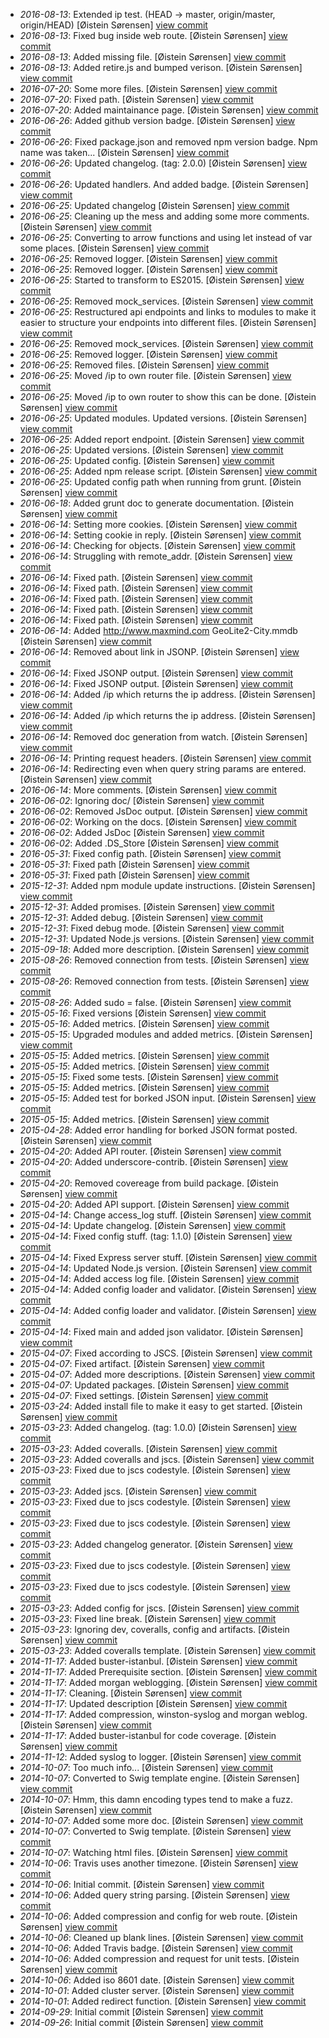 * _2016-08-13_: Extended ip test. (HEAD -> master, origin/master, origin/HEAD) [Øistein Sørensen] <a href="http://github.com/5orenso/node-express-boilerplate/commit/0646b49678812e4c320268f12ecd237a312f6622">view commit</a>
* _2016-08-13_: Fixed bug inside web route. [Øistein Sørensen] <a href="http://github.com/5orenso/node-express-boilerplate/commit/78f0b86e10b4e87a39517158b73dd768b0beec7e">view commit</a>
* _2016-08-13_: Added missing file. [Øistein Sørensen] <a href="http://github.com/5orenso/node-express-boilerplate/commit/754d5073e4c689d88a992f462ef93d275dac8647">view commit</a>
* _2016-08-13_: Added retire.js and bumped verison. [Øistein Sørensen] <a href="http://github.com/5orenso/node-express-boilerplate/commit/cd0a8428b57fa4c0f1a354a4237548e0adad95e9">view commit</a>
* _2016-07-20_: Some more files. [Øistein Sørensen] <a href="http://github.com/5orenso/node-express-boilerplate/commit/146420740cdeda222ff5149b69e177c50b80cb0d">view commit</a>
* _2016-07-20_: Fixed path. [Øistein Sørensen] <a href="http://github.com/5orenso/node-express-boilerplate/commit/60f6316972a98ddd43f0429421690c4c92379645">view commit</a>
* _2016-07-20_: Added maintainance page. [Øistein Sørensen] <a href="http://github.com/5orenso/node-express-boilerplate/commit/6d1f7a555f1583f2261b299bd00d6ba0db61ab19">view commit</a>
* _2016-06-26_: Added github version badge. [Øistein Sørensen] <a href="http://github.com/5orenso/node-express-boilerplate/commit/9dff0a9c101983888be7f9bee8bed1b838be23e0">view commit</a>
* _2016-06-26_: Fixed package.json and removed npm version badge. Npm name was taken... [Øistein Sørensen] <a href="http://github.com/5orenso/node-express-boilerplate/commit/ac0730e8bbfa5b05cb7816dbea020a9224bca560">view commit</a>
* _2016-06-26_: Updated changelog. (tag: 2.0.0) [Øistein Sørensen] <a href="http://github.com/5orenso/node-express-boilerplate/commit/1d7fff0aff8db22cd3e41c74d73f23b757b7ccee">view commit</a>
* _2016-06-26_: Updated handlers. And added badge. [Øistein Sørensen] <a href="http://github.com/5orenso/node-express-boilerplate/commit/0b7605ed26298b8a0bdf14c1680894e9229d8e10">view commit</a>
* _2016-06-25_: Updated changelog [Øistein Sørensen] <a href="http://github.com/5orenso/node-express-boilerplate/commit/a8e85d7663499dad2ee74bddb1c9b24e55e632fb">view commit</a>
* _2016-06-25_: Cleaning up the mess and adding some more comments. [Øistein Sørensen] <a href="http://github.com/5orenso/node-express-boilerplate/commit/384dc89a9581dd95b7b63961801d169e6dadffe4">view commit</a>
* _2016-06-25_: Converting to arrow functions and using let instead of var some places. [Øistein Sørensen] <a href="http://github.com/5orenso/node-express-boilerplate/commit/1fd54a9ef1adb75f27c2d6cf4025cfaae0381e4e">view commit</a>
* _2016-06-25_: Removed logger. [Øistein Sørensen] <a href="http://github.com/5orenso/node-express-boilerplate/commit/df6877b8a9f780a0561d594ac2187dfd74d61de6">view commit</a>
* _2016-06-25_: Removed logger. [Øistein Sørensen] <a href="http://github.com/5orenso/node-express-boilerplate/commit/4d83ef698a7b5233ebd3750b124afc52c0224cb7">view commit</a>
* _2016-06-25_: Started to transform to ES2015. [Øistein Sørensen] <a href="http://github.com/5orenso/node-express-boilerplate/commit/755b2ba1429f89f2cbde7303081e2a3628af0377">view commit</a>
* _2016-06-25_: Removed mock_services. [Øistein Sørensen] <a href="http://github.com/5orenso/node-express-boilerplate/commit/8b94a09db30d3e168c3492b8b46576ea672bb659">view commit</a>
* _2016-06-25_: Restructured api endpoints and links to modules to make it easier to structure your endpoints into different files. [Øistein Sørensen] <a href="http://github.com/5orenso/node-express-boilerplate/commit/bf4e1495fc2412925b5ae4ae07acfb2689b3a77a">view commit</a>
* _2016-06-25_: Removed mock_services. [Øistein Sørensen] <a href="http://github.com/5orenso/node-express-boilerplate/commit/f5d0c065a71b0c205162516dab5fa13491768241">view commit</a>
* _2016-06-25_: Removed logger. [Øistein Sørensen] <a href="http://github.com/5orenso/node-express-boilerplate/commit/77f36f26730a1f608867cfc4fed206e0223be38f">view commit</a>
* _2016-06-25_: Removed files. [Øistein Sørensen] <a href="http://github.com/5orenso/node-express-boilerplate/commit/ee28284dc63fc627a5cd1b00af8d6167e2bbad33">view commit</a>
* _2016-06-25_: Moved /ip to own router file. [Øistein Sørensen] <a href="http://github.com/5orenso/node-express-boilerplate/commit/9c4db9bd572019158a8e3dc285a8f5fd16d919ee">view commit</a>
* _2016-06-25_: Moved /ip to own router to show this can be done. [Øistein Sørensen] <a href="http://github.com/5orenso/node-express-boilerplate/commit/8d303ee7fc3fa81bff879fd160aed309362ef58a">view commit</a>
* _2016-06-25_: Updated modules. Updated versions. [Øistein Sørensen] <a href="http://github.com/5orenso/node-express-boilerplate/commit/1ed01e32350ca94a542300aab6a3358d1acad972">view commit</a>
* _2016-06-25_: Added report endpoint. [Øistein Sørensen] <a href="http://github.com/5orenso/node-express-boilerplate/commit/54098c934a9406c1d08e12e54025364a7d84abe4">view commit</a>
* _2016-06-25_: Updated versions. [Øistein Sørensen] <a href="http://github.com/5orenso/node-express-boilerplate/commit/1ebc071bed0a555f4f4e72ab2d44700ff2594c78">view commit</a>
* _2016-06-25_: Updated config. [Øistein Sørensen] <a href="http://github.com/5orenso/node-express-boilerplate/commit/8e922c448ef3d0001a6f8b9f9b72e99760196a90">view commit</a>
* _2016-06-25_: Added npm release script. [Øistein Sørensen] <a href="http://github.com/5orenso/node-express-boilerplate/commit/8c8d8224211e9cf3708e0e3b0edf0d1873b32af1">view commit</a>
* _2016-06-25_: Updated config path when running from grunt. [Øistein Sørensen] <a href="http://github.com/5orenso/node-express-boilerplate/commit/984d9d0a9315869187127b2aed11db43bbbd8805">view commit</a>
* _2016-06-18_: Added grunt doc to generate documentation. [Øistein Sørensen] <a href="http://github.com/5orenso/node-express-boilerplate/commit/baccf1f9e1997b7c5fd46ad61e3c3785f3fc3383">view commit</a>
* _2016-06-14_: Setting more cookies. [Øistein Sørensen] <a href="http://github.com/5orenso/node-express-boilerplate/commit/6685f8cb13b2559f90f1bbd6bc84c4bb34ce80fc">view commit</a>
* _2016-06-14_: Setting cookie in reply. [Øistein Sørensen] <a href="http://github.com/5orenso/node-express-boilerplate/commit/b62c870f4aa1d2a8369147c0c4f2328ef81dd61d">view commit</a>
* _2016-06-14_: Checking for objects. [Øistein Sørensen] <a href="http://github.com/5orenso/node-express-boilerplate/commit/4ee1340fb0348ee26e5832d617cd85e185bad6ef">view commit</a>
* _2016-06-14_: Struggling with remote_addr. [Øistein Sørensen] <a href="http://github.com/5orenso/node-express-boilerplate/commit/64fcbfa43d19832b336e9e47c778b57b5d9e673c">view commit</a>
* _2016-06-14_: Fixed path. [Øistein Sørensen] <a href="http://github.com/5orenso/node-express-boilerplate/commit/073546daa21f739373d02ff40d2d94bdd508e858">view commit</a>
* _2016-06-14_: Fixed path. [Øistein Sørensen] <a href="http://github.com/5orenso/node-express-boilerplate/commit/ee0e282db9c2459833e917f9d16205a211ef2c0c">view commit</a>
* _2016-06-14_: Fixed path. [Øistein Sørensen] <a href="http://github.com/5orenso/node-express-boilerplate/commit/98bcf343e33e51b3218ebafac92a67e7448c4fd2">view commit</a>
* _2016-06-14_: Fixed path. [Øistein Sørensen] <a href="http://github.com/5orenso/node-express-boilerplate/commit/665884eb5bf20b7387ea3b41eda6f98ea3a212eb">view commit</a>
* _2016-06-14_: Fixed path. [Øistein Sørensen] <a href="http://github.com/5orenso/node-express-boilerplate/commit/d6f4477543ec86bca900b94d9bd4d379a33d4f82">view commit</a>
* _2016-06-14_: Added http://www.maxmind.com GeoLite2-City.mmdb [Øistein Sørensen] <a href="http://github.com/5orenso/node-express-boilerplate/commit/524c1ab346cd4ac8d92e8ba40070e8d1026be382">view commit</a>
* _2016-06-14_: Removed about link in JSONP. [Øistein Sørensen] <a href="http://github.com/5orenso/node-express-boilerplate/commit/cf66ec0d9653b437024ce486c564f1c410c66658">view commit</a>
* _2016-06-14_: Fixed JSONP output. [Øistein Sørensen] <a href="http://github.com/5orenso/node-express-boilerplate/commit/ac9b6762b1f1bf4480dc4a3fd37fb020e1281ff8">view commit</a>
* _2016-06-14_: Fixed JSONP output. [Øistein Sørensen] <a href="http://github.com/5orenso/node-express-boilerplate/commit/a1e6fde36ca3a6fe1c1cb0f111731da2cd67da82">view commit</a>
* _2016-06-14_: Added /ip which returns the ip address. [Øistein Sørensen] <a href="http://github.com/5orenso/node-express-boilerplate/commit/917d13f08f653da90849c3884cc559de537fe715">view commit</a>
* _2016-06-14_: Added /ip which returns the ip address. [Øistein Sørensen] <a href="http://github.com/5orenso/node-express-boilerplate/commit/0aaf96d7da47fbcf0216246bb78bb8a8ed32be30">view commit</a>
* _2016-06-14_: Removed doc generation from watch. [Øistein Sørensen] <a href="http://github.com/5orenso/node-express-boilerplate/commit/ee0c144e8872777b9d795e8e1e2d6c3f4e1511d8">view commit</a>
* _2016-06-14_: Printing request headers. [Øistein Sørensen] <a href="http://github.com/5orenso/node-express-boilerplate/commit/38c3de4e85dc8ec5dcfb28bd301196c5dc128782">view commit</a>
* _2016-06-14_: Redirecting even when query string params are entered. [Øistein Sørensen] <a href="http://github.com/5orenso/node-express-boilerplate/commit/849b91c70de4ad7a615a97f75246b30769638141">view commit</a>
* _2016-06-14_: More comments. [Øistein Sørensen] <a href="http://github.com/5orenso/node-express-boilerplate/commit/c8ed0c367371d14cdb1b6ca9a93848a31b0c2b83">view commit</a>
* _2016-06-02_: Ignoring doc/ [Øistein Sørensen] <a href="http://github.com/5orenso/node-express-boilerplate/commit/9eee89fb4f850521d85a9665bdd00ac28391278b">view commit</a>
* _2016-06-02_: Removed JsDoc output. [Øistein Sørensen] <a href="http://github.com/5orenso/node-express-boilerplate/commit/2287b84f49d6c7b8116c526550202baf6e68f16f">view commit</a>
* _2016-06-02_: Working on the docs. [Øistein Sørensen] <a href="http://github.com/5orenso/node-express-boilerplate/commit/6994b0376a2297f43dad04721a92d632e5c28f9e">view commit</a>
* _2016-06-02_: Added JsDoc [Øistein Sørensen] <a href="http://github.com/5orenso/node-express-boilerplate/commit/ad4cb5f63798e6380a9b4f165f48aca9c3fbd90f">view commit</a>
* _2016-06-02_: Added .DS_Store [Øistein Sørensen] <a href="http://github.com/5orenso/node-express-boilerplate/commit/58066502a8a807e13504dc3ae504a26a307486fe">view commit</a>
* _2016-05-31_: Fixed config path. [Øistein Sørensen] <a href="http://github.com/5orenso/node-express-boilerplate/commit/eb31e18f2457cd603ffc12be3c26546ae107bdde">view commit</a>
* _2016-05-31_: Fixed path [Øistein Sørensen] <a href="http://github.com/5orenso/node-express-boilerplate/commit/dadfb5211d25e5b34362c8eeaf65bd7d6ee617b2">view commit</a>
* _2016-05-31_: Fixed path [Øistein Sørensen] <a href="http://github.com/5orenso/node-express-boilerplate/commit/d0f595e4daf67a02f5058e1b5803421e9dae20af">view commit</a>
* _2015-12-31_: Added npm module update instructions. [Øistein Sørensen] <a href="http://github.com/5orenso/node-express-boilerplate/commit/157f854bb5a5a1dd6909932c038b5bd10feccff1">view commit</a>
* _2015-12-31_: Added promises. [Øistein Sørensen] <a href="http://github.com/5orenso/node-express-boilerplate/commit/a095c2c28fb19b8f1474dd9bd7e4f29a3f0d6e7e">view commit</a>
* _2015-12-31_: Added debug. [Øistein Sørensen] <a href="http://github.com/5orenso/node-express-boilerplate/commit/5570ef89a221f9f7b3c07cb6c147bef1c87ebe0e">view commit</a>
* _2015-12-31_: Fixed debug mode. [Øistein Sørensen] <a href="http://github.com/5orenso/node-express-boilerplate/commit/0fa163638d582515ed0623c30ba0fbd829386008">view commit</a>
* _2015-12-31_: Updated Node.js versions. [Øistein Sørensen] <a href="http://github.com/5orenso/node-express-boilerplate/commit/88ac5090d764b55d7dd5829477b03f3062785f3d">view commit</a>
* _2015-09-18_: Added more description. [Øistein Sørensen] <a href="http://github.com/5orenso/node-express-boilerplate/commit/5c882833de68a222dc48c75efdc5c7b2340e82a9">view commit</a>
* _2015-08-26_: Removed connection from tests. [Øistein Sørensen] <a href="http://github.com/5orenso/node-express-boilerplate/commit/1d67d3365541ac4d08091deff2166576815bccaf">view commit</a>
* _2015-08-26_: Removed connection from tests. [Øistein Sørensen] <a href="http://github.com/5orenso/node-express-boilerplate/commit/c41a2d9e1a3c1a7c8cbcafd4185353f114342276">view commit</a>
* _2015-08-26_: Added sudo = false. [Øistein Sørensen] <a href="http://github.com/5orenso/node-express-boilerplate/commit/e694eee5c46bf78c82bcddd5681f7f390a4a2145">view commit</a>
* _2015-05-16_: Fixed versions [Øistein Sørensen] <a href="http://github.com/5orenso/node-express-boilerplate/commit/83604dc8c70f1e1a20040c57cd1839fe5d99e1fe">view commit</a>
* _2015-05-16_: Added metrics. [Øistein Sørensen] <a href="http://github.com/5orenso/node-express-boilerplate/commit/53914cf60992ec26cf1dee52cce74827fcfb1884">view commit</a>
* _2015-05-15_: Upgraded modules and added metrics. [Øistein Sørensen] <a href="http://github.com/5orenso/node-express-boilerplate/commit/251d25869dbca75203bd3615794b5a6482ca8f6a">view commit</a>
* _2015-05-15_: Added metrics. [Øistein Sørensen] <a href="http://github.com/5orenso/node-express-boilerplate/commit/fa53ef927d0312fb2dcb206e16cf1867584f6192">view commit</a>
* _2015-05-15_: Added metrics. [Øistein Sørensen] <a href="http://github.com/5orenso/node-express-boilerplate/commit/365d487d8a5050b3beb15cc75df896936a22302d">view commit</a>
* _2015-05-15_: Fixed some tests. [Øistein Sørensen] <a href="http://github.com/5orenso/node-express-boilerplate/commit/cd259cbee9241bea32eb76f5fe4b0e69095a997d">view commit</a>
* _2015-05-15_: Added metrics. [Øistein Sørensen] <a href="http://github.com/5orenso/node-express-boilerplate/commit/1ff21c93df9d05674c8bd2ad4e846106f8f2a986">view commit</a>
* _2015-05-15_: Added test for borked JSON input. [Øistein Sørensen] <a href="http://github.com/5orenso/node-express-boilerplate/commit/0d988d99cab5f6eab1a5629b9f441d4041fcf2ce">view commit</a>
* _2015-05-15_: Added metrics. [Øistein Sørensen] <a href="http://github.com/5orenso/node-express-boilerplate/commit/cf344d229bba6c317d99fbec56a1f2a69053d65e">view commit</a>
* _2015-04-28_: Added error handling for borked JSON format posted. [Øistein Sørensen] <a href="http://github.com/5orenso/node-express-boilerplate/commit/21a4cfd0e126116816c47ebdd254a89b3f63a678">view commit</a>
* _2015-04-20_: Added API router. [Øistein Sørensen] <a href="http://github.com/5orenso/node-express-boilerplate/commit/44353347c43589f7d10f50f4bbd8439efb13485e">view commit</a>
* _2015-04-20_: Added underscore-contrib. [Øistein Sørensen] <a href="http://github.com/5orenso/node-express-boilerplate/commit/398703a2eaaf1f08d3116f3c2d39b092481654f5">view commit</a>
* _2015-04-20_: Removed covereage from build package. [Øistein Sørensen] <a href="http://github.com/5orenso/node-express-boilerplate/commit/28a02a66c399afda14bcb6126a62446de8394ce3">view commit</a>
* _2015-04-20_: Added API support. [Øistein Sørensen] <a href="http://github.com/5orenso/node-express-boilerplate/commit/02413a5b91edf65d3db91ff97c314856b92c45da">view commit</a>
* _2015-04-14_: Change access_log stuff. [Øistein Sørensen] <a href="http://github.com/5orenso/node-express-boilerplate/commit/60ca040b2aee6534e405ef36a019187e7c102884">view commit</a>
* _2015-04-14_: Update changelog. [Øistein Sørensen] <a href="http://github.com/5orenso/node-express-boilerplate/commit/bddcb7bd058fba614cee25643316e8690ec0cc60">view commit</a>
* _2015-04-14_: Fixed config stuff. (tag: 1.1.0) [Øistein Sørensen] <a href="http://github.com/5orenso/node-express-boilerplate/commit/a042acadbd53d8aba8e09149d5e423027eb98aee">view commit</a>
* _2015-04-14_: Fixed Express server stuff. [Øistein Sørensen] <a href="http://github.com/5orenso/node-express-boilerplate/commit/e1385666e10ecb9c745046f1f0ff14eda581070b">view commit</a>
* _2015-04-14_: Updated Node.js version. [Øistein Sørensen] <a href="http://github.com/5orenso/node-express-boilerplate/commit/27e35c8dbf3620eb10ca02d052c7015e5346d4cd">view commit</a>
* _2015-04-14_: Added access log file. [Øistein Sørensen] <a href="http://github.com/5orenso/node-express-boilerplate/commit/c7008a595108fd93e20e7f49ff53341014d3611e">view commit</a>
* _2015-04-14_: Added config loader and validator. [Øistein Sørensen] <a href="http://github.com/5orenso/node-express-boilerplate/commit/fe73cce29b52ddd334a8f951a9c38d9808d575d6">view commit</a>
* _2015-04-14_: Added config loader and validator. [Øistein Sørensen] <a href="http://github.com/5orenso/node-express-boilerplate/commit/461d44df33e93815b3826e3cf074182dbf49307e">view commit</a>
* _2015-04-14_: Fixed main and added json validator. [Øistein Sørensen] <a href="http://github.com/5orenso/node-express-boilerplate/commit/11cc10b6fbe156bf5bb575f8a9c5c0a87ed38262">view commit</a>
* _2015-04-07_: Fixed according to JSCS. [Øistein Sørensen] <a href="http://github.com/5orenso/node-express-boilerplate/commit/3df292df197c66db677adf369278e70525ca311b">view commit</a>
* _2015-04-07_: Fixed artifact. [Øistein Sørensen] <a href="http://github.com/5orenso/node-express-boilerplate/commit/e12d51b0f56eb37dde10cf5a595ccdca1d0bd04f">view commit</a>
* _2015-04-07_: Added more descriptions. [Øistein Sørensen] <a href="http://github.com/5orenso/node-express-boilerplate/commit/2a8752a76feb1f5e35c38dd9f3c99ba1ef96e76b">view commit</a>
* _2015-04-07_: Updated packages. [Øistein Sørensen] <a href="http://github.com/5orenso/node-express-boilerplate/commit/d0496d79ac8a1c536a722d8eb835b13e8be5b1f1">view commit</a>
* _2015-04-07_: Fixed settings. [Øistein Sørensen] <a href="http://github.com/5orenso/node-express-boilerplate/commit/3b625292ee7e41f1074a3b008c6590ecc14efd7a">view commit</a>
* _2015-03-24_: Added install file to make it easy to get started. [Øistein Sørensen] <a href="http://github.com/5orenso/node-express-boilerplate/commit/4bb4087f6c73289ac0b5ce6ad46fe4c2505e69c3">view commit</a>
* _2015-03-23_: Added changelog. (tag: 1.0.0) [Øistein Sørensen] <a href="http://github.com/5orenso/node-express-boilerplate/commit/9d23e28c90af9137d20f40ca73cd61624f47f698">view commit</a>
* _2015-03-23_: Added coveralls. [Øistein Sørensen] <a href="http://github.com/5orenso/node-express-boilerplate/commit/d70bd324687e7018bdacefeb6e7352fee004b6bd">view commit</a>
* _2015-03-23_: Added coveralls and jscs. [Øistein Sørensen] <a href="http://github.com/5orenso/node-express-boilerplate/commit/e087075a701e96278170947b3d4835c6abf3b6d6">view commit</a>
* _2015-03-23_: Fixed due to jscs codestyle. [Øistein Sørensen] <a href="http://github.com/5orenso/node-express-boilerplate/commit/555eac35b0a7ea8a3442be1a7d5733f6376d9570">view commit</a>
* _2015-03-23_: Added jscs. [Øistein Sørensen] <a href="http://github.com/5orenso/node-express-boilerplate/commit/df143e0b44157f9fe7a532547770291cd2f50d1f">view commit</a>
* _2015-03-23_: Fixed due to jscs codestyle. [Øistein Sørensen] <a href="http://github.com/5orenso/node-express-boilerplate/commit/36de41ebb0372e791f2d838bf2aa9c11bbf2f636">view commit</a>
* _2015-03-23_: Fixed due to jscs codestyle. [Øistein Sørensen] <a href="http://github.com/5orenso/node-express-boilerplate/commit/4d8b5e002d95f89965300c9531844e01fe5503b5">view commit</a>
* _2015-03-23_: Added changelog generator. [Øistein Sørensen] <a href="http://github.com/5orenso/node-express-boilerplate/commit/2435e4d16c3f876ff24f3fe0119a1873d95eff34">view commit</a>
* _2015-03-23_: Fixed due to jscs codestyle. [Øistein Sørensen] <a href="http://github.com/5orenso/node-express-boilerplate/commit/2e64e0095a0693cf38beba4614273ff7e3404805">view commit</a>
* _2015-03-23_: Fixed due to jscs codestyle. [Øistein Sørensen] <a href="http://github.com/5orenso/node-express-boilerplate/commit/4abb46cc7e0132dbfb24b1b31a1cc619ad59bf32">view commit</a>
* _2015-03-23_: Added config for jscs. [Øistein Sørensen] <a href="http://github.com/5orenso/node-express-boilerplate/commit/3b64b26fc2f6e2be2c689a16c79f0597d562c81a">view commit</a>
* _2015-03-23_: Fixed line break. [Øistein Sørensen] <a href="http://github.com/5orenso/node-express-boilerplate/commit/47380ca1610f5d56cdec5a13e4cd3b3e7fed7042">view commit</a>
* _2015-03-23_: Ignoring dev, coveralls, config and artifacts. [Øistein Sørensen] <a href="http://github.com/5orenso/node-express-boilerplate/commit/efb401dc18167b94b914e6eed416bebd8efb0a5e">view commit</a>
* _2015-03-23_: Added coveralls template. [Øistein Sørensen] <a href="http://github.com/5orenso/node-express-boilerplate/commit/b60cdacccca450ffd79b3ae6d0b07985d36ae44e">view commit</a>
* _2014-11-17_: Added buster-istanbul. [Øistein Sørensen] <a href="http://github.com/5orenso/node-express-boilerplate/commit/476b69da284af6dbbf4792b3b952772eb8f2690b">view commit</a>
* _2014-11-17_: Added Prerequisite section. [Øistein Sørensen] <a href="http://github.com/5orenso/node-express-boilerplate/commit/d0a30ac7fc183498592e65f23d05cd5c8fa3c146">view commit</a>
* _2014-11-17_: Added morgan weblogging. [Øistein Sørensen] <a href="http://github.com/5orenso/node-express-boilerplate/commit/c4ef5a9e345f2dab9c2812c4ef3244c82734563a">view commit</a>
* _2014-11-17_: Cleaning. [Øistein Sørensen] <a href="http://github.com/5orenso/node-express-boilerplate/commit/863c580127df0b7ad2a80db97ebc0a25596394e8">view commit</a>
* _2014-11-17_: Updated description [Øistein Sørensen] <a href="http://github.com/5orenso/node-express-boilerplate/commit/5d554e80a44d3aee85a4092107037aaf84bf27e7">view commit</a>
* _2014-11-17_: Added compression, winston-syslog and morgan weblog. [Øistein Sørensen] <a href="http://github.com/5orenso/node-express-boilerplate/commit/a642a31bf6f1c1fb5c2e441deda1c2b2bcb4c67f">view commit</a>
* _2014-11-17_: Added buster-istanbul for code coverage. [Øistein Sørensen] <a href="http://github.com/5orenso/node-express-boilerplate/commit/15d85bdc175c0650b6fa68c1a04e924361763435">view commit</a>
* _2014-11-12_: Added syslog to logger. [Øistein Sørensen] <a href="http://github.com/5orenso/node-express-boilerplate/commit/590a9a601f5c554905a797c83dd0c0f4ab0040ed">view commit</a>
* _2014-10-07_: Too much info... [Øistein Sørensen] <a href="http://github.com/5orenso/node-express-boilerplate/commit/a057d85e6f195c3a62308c152039961a0781a8b7">view commit</a>
* _2014-10-07_: Converted to Swig template engine. [Øistein Sørensen] <a href="http://github.com/5orenso/node-express-boilerplate/commit/e98421e9fad211012514359bd49523bba66a9101">view commit</a>
* _2014-10-07_: Hmm, this damn encoding types tend to make a fuzz. [Øistein Sørensen] <a href="http://github.com/5orenso/node-express-boilerplate/commit/b7ff49c8995118086aa44fa12519caf2c4708608">view commit</a>
* _2014-10-07_: Added some more doc. [Øistein Sørensen] <a href="http://github.com/5orenso/node-express-boilerplate/commit/355bd736acf3b9e7ae65db4f1712baa41f297681">view commit</a>
* _2014-10-07_: Converted to Swig template. [Øistein Sørensen] <a href="http://github.com/5orenso/node-express-boilerplate/commit/390493b284cbcb439625e0e2da08d3b824e58f18">view commit</a>
* _2014-10-07_: Watching html files. [Øistein Sørensen] <a href="http://github.com/5orenso/node-express-boilerplate/commit/72602a2705178286a336282ddb3f608342335c52">view commit</a>
* _2014-10-06_: Travis uses another timezone. [Øistein Sørensen] <a href="http://github.com/5orenso/node-express-boilerplate/commit/165a5cccdf60d4b26fa4751e52c05ebac6fbc166">view commit</a>
* _2014-10-06_: Initial commit. [Øistein Sørensen] <a href="http://github.com/5orenso/node-express-boilerplate/commit/74f865b570958967e8bfa231a4c4b46f87d4c239">view commit</a>
* _2014-10-06_: Added query string parsing. [Øistein Sørensen] <a href="http://github.com/5orenso/node-express-boilerplate/commit/a4877e127a7c78c256462164d25ff4c246f8bd12">view commit</a>
* _2014-10-06_: Added compression and config for web route. [Øistein Sørensen] <a href="http://github.com/5orenso/node-express-boilerplate/commit/fcfa36f2a26918c4fe2f80014cc2275dc040b19d">view commit</a>
* _2014-10-06_: Cleaned up blank lines. [Øistein Sørensen] <a href="http://github.com/5orenso/node-express-boilerplate/commit/be7aba9ea818e89d7902769d15d93ad7f7a86902">view commit</a>
* _2014-10-06_: Added Travis badge. [Øistein Sørensen] <a href="http://github.com/5orenso/node-express-boilerplate/commit/41596cbb6cf7e8850c1d4dd5f2d2fe19d33ee851">view commit</a>
* _2014-10-06_: Added compression and request for unit tests. [Øistein Sørensen] <a href="http://github.com/5orenso/node-express-boilerplate/commit/412225e2ab04da8422464c99307961d680a289d2">view commit</a>
* _2014-10-06_: Added iso 8601 date. [Øistein Sørensen] <a href="http://github.com/5orenso/node-express-boilerplate/commit/3cca79e34468c3c14bfdd35f1b6e824b1567c15a">view commit</a>
* _2014-10-01_: Added cluster server. [Øistein Sørensen] <a href="http://github.com/5orenso/node-express-boilerplate/commit/66590f69c3ff3d520e757bd4285eafc1dd907912">view commit</a>
* _2014-10-01_: Added redirect function. [Øistein Sørensen] <a href="http://github.com/5orenso/node-express-boilerplate/commit/4f7071fb172112d1ead06c23ee53b20a91b69c89">view commit</a>
* _2014-09-29_: Initial commit [Øistein Sørensen] <a href="http://github.com/5orenso/node-express-boilerplate/commit/92cea8419b2be52fd8acdd30b38ec60bd8268655">view commit</a>
* _2014-09-26_: Initial commit [Øistein Sørensen] <a href="http://github.com/5orenso/node-express-boilerplate/commit/fdbcd94f1dbbd80bfe5f103b94b641511528126a">view commit</a>